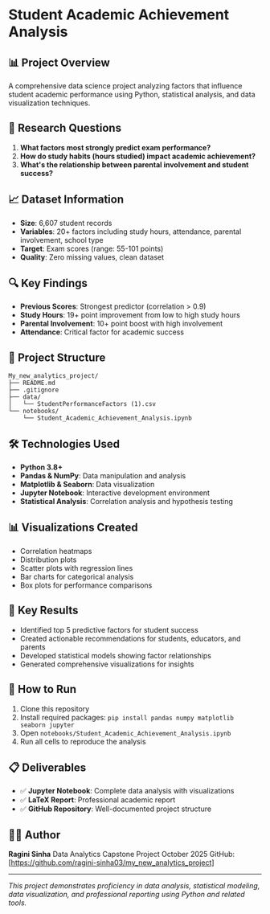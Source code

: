 # Student Academic Achievement Analysis

## 📊 Project Overview
A comprehensive data science project analyzing factors that influence student academic performance using Python, statistical analysis, and data visualization techniques.

## 🎯 Research Questions
1. **What factors most strongly predict exam performance?**
2. **How do study habits (hours studied) impact academic achievement?**
3. **What's the relationship between parental involvement and student success?**

## 📈 Dataset Information
- **Size**: 6,607 student records
- **Variables**: 20+ factors including study hours, attendance, parental involvement, school type
- **Target**: Exam scores (range: 55-101 points)
- **Quality**: Zero missing values, clean dataset

## 🔍 Key Findings
- **Previous Scores**: Strongest predictor (correlation > 0.9)
- **Study Hours**: 19+ point improvement from low to high study hours
- **Parental Involvement**: 10+ point boost with high involvement
- **Attendance**: Critical factor for academic success

## 📂 Project Structure
```
My_new_analytics_project/
├── README.md
├── .gitignore
├── data/
│   └── StudentPerformanceFactors (1).csv
└── notebooks/
    └── Student_Academic_Achievement_Analysis.ipynb
```

## 🛠️ Technologies Used
- **Python 3.8+**
- **Pandas & NumPy**: Data manipulation and analysis
- **Matplotlib & Seaborn**: Data visualization
- **Jupyter Notebook**: Interactive development environment
- **Statistical Analysis**: Correlation analysis and hypothesis testing

## 📊 Visualizations Created
- Correlation heatmaps
- Distribution plots
- Scatter plots with regression lines
- Bar charts for categorical analysis
- Box plots for performance comparisons

## 🎯 Key Results
- Identified top 5 predictive factors for student success
- Created actionable recommendations for students, educators, and parents
- Developed statistical models showing factor relationships
- Generated comprehensive visualizations for insights

## 🚀 How to Run
1. Clone this repository
2. Install required packages: `pip install pandas numpy matplotlib seaborn jupyter`
3. Open `notebooks/Student_Academic_Achievement_Analysis.ipynb`
4. Run all cells to reproduce the analysis

## 📋 Deliverables
- ✅ **Jupyter Notebook**: Complete data analysis with visualizations
- ✅ **LaTeX Report**: Professional academic report
- ✅ **GitHub Repository**: Well-documented project structure

## 👩‍💻 Author
**Ragini Sinha**
Data Analytics Capstone Project
October 2025
GitHub: [https://github.com/ragini-sinha03/my_new_analytics_project]



---
*This project demonstrates proficiency in data analysis, statistical modeling, data visualization, and professional reporting using Python and related tools.*
